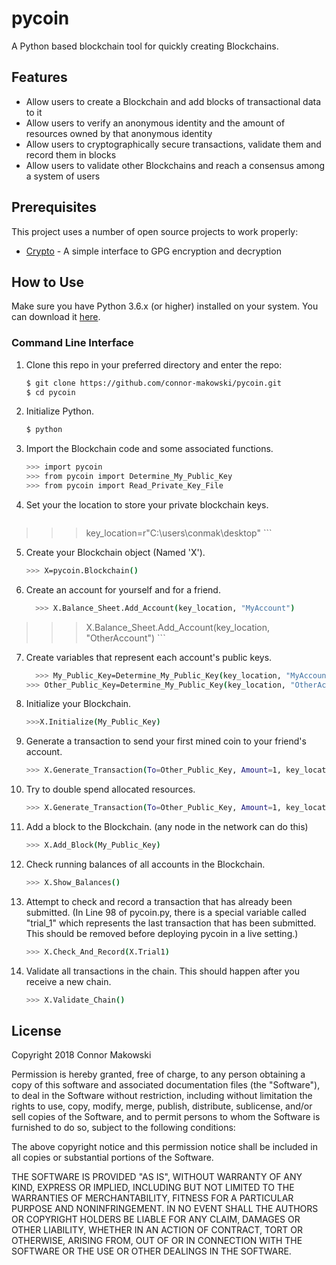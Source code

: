 pycoin
===============

A Python based blockchain tool for quickly creating Blockchains.

Features
--------

- Allow users to create a Blockchain and add blocks of transactional data to it
- Allow users to verify an anonymous identity and the amount of resources owned by that anonymous identity
- Allow users to cryptographically secure transactions, validate them and record them in blocks
- Allow users to validate other Blockchains and reach a consensus among a system of users

Prerequisites
-------------

This project uses a number of open source projects to work properly:

* [Crypto] - A simple interface to GPG encryption and decryption

How to Use
----------

Make sure you have Python 3.6.x (or higher) installed on your system. You can download it [here](https://www.python.org/downloads/).

### Command Line Interface

1. Clone this repo in your preferred directory and enter the repo:
    ```sh
    $ git clone https://github.com/connor-makowski/pycoin.git
    $ cd pycoin
    ```
2. Initialize Python.
    ```sh
    $ python
    ```
3. Import the Blockchain code and some associated functions.
    ```sh
    >>> import pycoin
	>>> from pycoin import Determine_My_Public_Key
	>>> from pycoin import Read_Private_Key_File
    ```
4. Set your the location to store your private blockchain keys.
    ```sh
  >>> key_location=r"C:\users\conmak\desktop"
    ```

5. Create your Blockchain object (Named 'X').
    ```sh
    >>> X=pycoin.Blockchain()
    ```

6. Create an account for yourself and for a friend.
    ```sh
	  >>> X.Balance_Sheet.Add_Account(key_location, "MyAccount")
  >>> X.Balance_Sheet.Add_Account(key_location, "OtherAccount")
    ```

7. Create variables that represent each account's public keys.
    ```sh
	  >>> My_Public_Key=Determine_My_Public_Key(key_location, "MyAccount")
	>>> Other_Public_Key=Determine_My_Public_Key(key_location, "OtherAccount")
    ```

8. Initialize your Blockchain.
    ```sh
	>>>X.Initialize(My_Public_Key)
    ```

9. Generate a transaction to send your first mined coin to your friend's account.
    ```sh
	>>> X.Generate_Transaction(To=Other_Public_Key, Amount=1, key_location, "MyAccount")
    ```

10. Try to double spend allocated resources.
    ```sh
	>>> X.Generate_Transaction(To=Other_Public_Key, Amount=1, key_location, "MyAccount")
    ```

11. Add a block to the Blockchain. (any node in the network can do this)
    ```sh
	>>> X.Add_Block(My_Public_Key)
    ```

12. Check running balances of all accounts in the Blockchain.
    ```sh
	>>> X.Show_Balances()
    ```

13. Attempt to check and record a transaction that has already been submitted. (In Line 98 of pycoin.py, there is a special variable called "trial_1" which represents the last transaction that has been submitted. This should be removed before deploying pycoin in a live setting.)
    ```sh
	>>> X.Check_And_Record(X.Trial1)
    ```
14. Validate all transactions in the chain. This should happen after you receive a new chain.
    ```sh
	>>> X.Validate_Chain()
    ```

License
-------

Copyright 2018 Connor Makowski

Permission is hereby granted, free of charge, to any person obtaining a copy of this software and associated documentation files (the "Software"), to deal in the Software without restriction, including without limitation the rights to use, copy, modify, merge, publish, distribute, sublicense, and/or sell copies of the Software, and to permit persons to whom the Software is furnished to do so, subject to the following conditions:

The above copyright notice and this permission notice shall be included in all copies or substantial portions of the Software.

THE SOFTWARE IS PROVIDED "AS IS", WITHOUT WARRANTY OF ANY KIND, EXPRESS OR IMPLIED, INCLUDING BUT NOT LIMITED TO THE WARRANTIES OF MERCHANTABILITY, FITNESS FOR A PARTICULAR PURPOSE AND NONINFRINGEMENT. IN NO EVENT SHALL THE AUTHORS OR COPYRIGHT HOLDERS BE LIABLE FOR ANY CLAIM, DAMAGES OR OTHER LIABILITY, WHETHER IN AN ACTION OF CONTRACT, TORT OR OTHERWISE, ARISING FROM, OUT OF OR IN CONNECTION WITH THE SOFTWARE OR THE USE OR OTHER DEALINGS IN THE SOFTWARE.

[//]: # (These are reference links used in the body of this note and get stripped out when the markdown processor does its job.)

[Crypto]: <https://pypi.org/project/crypto/>
